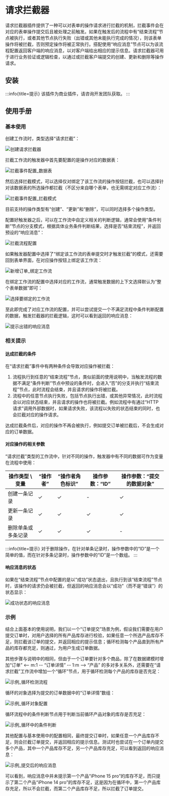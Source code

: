 # 请求拦截器

请求拦截器插件提供了一种可以对表单的操作请求进行拦截的机制，拦截事件会在对应的表单操作提交后且被处理之前触发。如果在触发后的流程中有“结束流程”节点被执行，或者其他节点执行失败（出错或其他未能执行完成的情况），则该表单操作将被拦截，否则预定操作将被正常执行。搭配使用“响应消息”节点可以为该流程配置返回客户端的响应消息，以对客户端给出相应的提示信息。请求拦截器可用于进行业务验证或逻辑检查，以通过或拦截客户端提交的创建、更新和删除等操作请求。

## 安装

:::info{title=提示}
该插件为商业插件，请咨询开发团队获取。
:::

## 使用手册

### 基本使用

创建工作流时，类型选择“请求拦截”：

![创建请求拦截器](https://nocobase-docs.oss-cn-beijing.aliyuncs.com/2add03f2bdb0a836baae5fe9864fc4b6.png)

拦截工作流的触发器中首先要配置的是操作对应的数据表：

![拦截事件配置_数据表](https://nocobase-docs.oss-cn-beijing.aliyuncs.com/8f7122caca8159d334cf776f838d53d6.png)

然后选择拦截模式，可以选择仅对绑定了该工作流的操作按钮拦截，也可以选择针对该数据表的所选操作都拦截（不区分来自哪个表单，也无需绑定对应工作流）：

![拦截事件配置_拦截模式](https://nocobase-docs.oss-cn-beijing.aliyuncs.com/145a7f7c3ba440bb6ca93a5ee84f16e2.png)

目前支持的操作类型有“创建”、“更新”和“删除”，可以同时选择多个操作类型。

配置好触发器之后，可以在工作流中自定义相关的判断逻辑，通常会使用“条件判断”节点的分支模式，根据具体业务条件判断结果，选择是否“结束流程”，并返回预设的“响应消息”：

![拦截流程配置](https://nocobase-docs.oss-cn-beijing.aliyuncs.com/cfddda5d8012fd3d0ca09f04ea610539.png)

如果触发器配置中选择了“绑定该工作流的表单提交时才触发拦截”的模式，还需要回到表单界面，在对应操作按钮上绑定该工作流：

![新增订单_绑定工作流](https://nocobase-docs.oss-cn-beijing.aliyuncs.com/bae3931e60f9bcc51bbc222e40e891e5.png)

在绑定工作流的配置中选择对应的工作流，通常触发数据的上下文选择默认为“整个表单数据”即可：

![选择要绑定的工作流](https://nocobase-docs.oss-cn-beijing.aliyuncs.com/78e2f023029bd570c91ee4cd19b7a0a7.png)

至此即完成了对应工作流的配置，并可以尝试提交一个不满足流程中条件判断配置的数据，触发拦截器的拦截逻辑，这时可以看到返回的响应消息：

![提示出错的响应消息](https://nocobase-docs.oss-cn-beijing.aliyuncs.com/06bd4a6b6ec499c853f0c39987f63a6a.png)

### 相关提示

#### 达成拦截的条件

在“请求拦截”事件中有两种条件会导致对应操作被拦截：

1. 流程执行到任意的“结束流程”节点，类似前面的使用说明中，当触发流程的数据不满足“条件判断”节点中预设的条件时，会进入“否”的分支并执行“结束流程”节点，此时流程会结束，并且请求的操作将被拦截。
2. 流程中的任意节点执行失败，包括节点执行出错，或其他异常情况，此时流程会以对应状态结束，并且请求的操作也将被拦截。例如流程中有通过“HTTP 请求”调用外部数据时，如果请求失败，该流程以失败的状态结束的同时，也会拦截对应的操作请求。

达成拦截条件后，对应的操作不再会被执行，例如提交订单被拦截后，不会生成对应的订单数据。

#### 对应操作的相关参数

“请求拦截”类型的工作流中，针对不同的操作，触发器中有不同的数据可作为变量在流程中使用：

| 操作类型 \\ 变量   | “操作者” | “操作者角色标识” | 操作参数：“ID” | 操作参数：“提交的数据对象” |
| ------------------ | -------- | ---------------- | -------------- | -------------------------- |
| 创建一条记录       | ✓        | ✓                | -              | ✓                          |
| 更新一条记录       | ✓        | ✓                | ✓              | ✓                          |
| 删除单条或多条记录 | ✓        | ✓                | ✓              | -                          |

:::info{title=提示}
对于删除操作，在针对单条记录时，操作参数中的“ID”是一个简单的值，而在针对多条记录时，操作参数中的“ID”是一个数组。
:::

#### 响应消息的状态

如果在“结束流程”节点中配置的是以“成功”状态退出，且执行到该“结束流程”节点时，该操作的请求仍会被拦截，但返回的响应消息会以“成功”（而不是“错误”）的状态显示：

![成功状态的响应消息](https://nocobase-docs.oss-cn-beijing.aliyuncs.com/9559bbf56067144759451294b18c790e.png)

### 示例

结合上面基本的使用说明，我们以一个“订单提交”场景为例，假设我们需要在用户提交订单时，对用户选择的所有产品库存进行校验，如果任意一个所选产品库存不足，则拦截该订单的提交，并返回相应的提示信息；循环检测每个产品直到所有产品的库存都充足，则通过，为用户生成订单数据。

其他步骤与说明中的相同，但由于一个订单要针对多个商品，除了在数据建模时增加“订单” <-- m:1 -- “订单详情” -- 1:m --> “产品” 的多对多关系外，还需要在“请求拦截”工作流中增加一个“循环”节点，用于循环检测每个产品的库存是否充足：

![示例_循环检测流程](https://nocobase-docs.oss-cn-beijing.aliyuncs.com/8307de47d5629595ab6cf00f8aa898e3.png)

循环的对象选择为提交的订单数据中的“订单详情”数组：

![示例_循环对象配置](https://nocobase-docs.oss-cn-beijing.aliyuncs.com/ed662b54cc1f5425e2b472053f89baba.png)

循环流程中的条件判断节点用于判断当前循环产品对象的库存是否充足：

![示例_循环中的条件判断](https://nocobase-docs.oss-cn-beijing.aliyuncs.com/4af91112934b0a04a4ce55e657c0833b.png)

其他配置与基本使用中的配置相同，最终提交订单时，如果任意一个产品库存不足，则会拦截订单提交，并返回相应的提示信息。测试时也尝试在一个订单内提交多个产品，其中一个产品库存不足，另一个产品库存充足，可以看到返回的响应消息：

![示例_提交后的响应消息](https://nocobase-docs.oss-cn-beijing.aliyuncs.com/dd9e81084aa237bda0241d399ac19270.png)

可以看到，响应消息中并未提示第一个产品“iPhone 15 pro”的库存不足，而只提示了第二个产品“iPhone 14 pro”的库存不足，这是因为在循环中，第一个产品库存充足，所以不会拦截，而第二个产品库存不足，所以拦截了订单提交。

